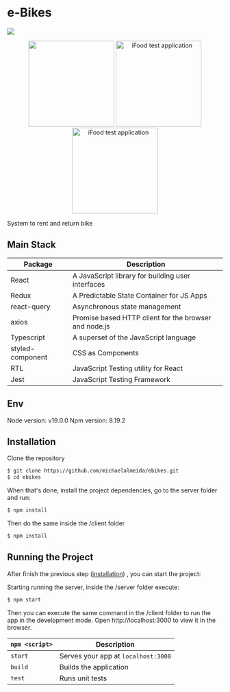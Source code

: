 # e-Bikes

<img src="https://i.ibb.co/ss12Y4f/Screenshot-2022-11-30-at-19-26-07.png" >

<p align="center">
<img src="https://i.ibb.co/gVmvTVW/Screenshot-2022-11-30-at-19-16-08.png" width="200px">
<img src="https://i.ibb.co/2qdZvqY/Screenshot-2022-11-30-at-19-16-17.png" alt="iFood test application" width="200px">
<img src="https://i.ibb.co/vVsbb4T/Screenshot-2022-11-30-at-19-16-39.png" alt="iFood test application"  width="200px">
</p>

System to rent and return bike

## Main Stack

| Package          | Description                                           |
| ---------------- | ----------------------------------------------------- |
| React            | A JavaScript library for building user interfaces     |
| Redux            | A Predictable State Container for JS Apps             |
| react-query      | Asynchronous state management                         |
| axios            | Promise based HTTP client for the browser and node.js |
| Typescript       | A superset of the JavaScript language                 |
| styled-component | CSS as Components                                     |
| RTL              | JavaScript Testing utility for React                  |
| Jest             | JavaScript Testing Framework                          |

## Env

Node version: v19.0.0
Npm version: 8.19.2

## Installation

Clone the repository

```bash
$ git clone https://github.com/michaelalmeida/ebikes.git
$ cd ebikes
```

When that's done, install the project dependencies, go to the server folder and run:

```bash
$ npm install
```

Then do the same inside the /client folder

```bash
$ npm install
```

## Running the Project

After finish the previous step ([installation](#installation)) , you can start the project:

Starting running the server, inside the /server folder execute:

```bash
$ npm start
```

Then you can execute the same command in the /client folder to run the app in the development mode. Open http://localhost:3000 to view it in the browser.

| `npm <script>` | Description                         |
| -------------- | ----------------------------------- |
| `start`        | Serves your app at `localhost:3000` |
| `build`        | Builds the application              |
| `test`         | Runs unit tests                     |
